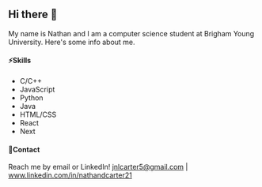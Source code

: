 ## Hi there 👋

My name is Nathan and I am a computer science student at Brigham Young University. Here's some info about me.

#### ⚡Skills

* C/C++
* JavaScript
* Python
* Java
* HTML/CSS
* React
* Next

#### 💬Contact

Reach me by email or LinkedIn! jnlcarter5@gmail.com | www.linkedin.com/in/nathandcarter21

